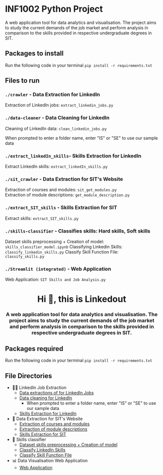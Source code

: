 # INF1002 Python Project
A web application tool for data analytics and visualisation.
The project aims to study the current demands of the job market and perform analysis in comparison to the skills provided in respective undergraduate degrees in SIT.

## Packages to install
Run the following code in your terminal
`pip install -r requirements.txt`

## Files to run
### `./crawler` - Data Extraction for LinkedIn
Extraction of LinkedIn jobs: `extract_linkedin_jobs.py`

### `./data-cleaner` - Data Cleaning for LinkedIn
Cleaning of LinkedIn data: `clean_linkedin_jobs.py`

When prompted to enter a folder name, enter "IS" or "SE" to use our sample data

### `./extract_linkedIn_skills`- Skills Extraction for LinkedIn
Extract LinkedIn skills: `extract_linkedIn_skills.py`


### `./sit_crawler` - Data Extraction for SIT's Website 
Extraction of courses and modules: `sit_get_modules.py`  
Extraction of module descriptions: `get_module_description.py`


### `./extract_SIT_skills` - Skills Extraction for SIT
Extract skills: `extract_SIT_skills.py`


### `./skills-classifier` - Classifies skills: Hard skills, Soft skills
Dataset skills preprocessing + Creation of model: `skills_classifier_model.ipynb`
Classifying Linkedin Skills: `classify_linkedin_skills.py`
Classify Skill Function File: `classify_skills.py`


### `./Streamlit (integrated)` - Web Application
Web Application: `SIT Skills and Job Analysis.py`



<h1 align="center">Hi 👋, this is Linkedout</h1>
<h3 align="center">A web application tool for data analytics and visualisation. The project aims to study the current demands of the job market and perform analysis in comparison to the skills provided in respective undergraduate degrees in SIT.</h3>

## Packages required
Run the following code in your terminal
`pip install -r requirements.txt`

## File Directories
- 🧑‍🔧 LinkedIn Job Extraction
    - [Data extractions of for LinkedIn Jobs](./crawler/extract_linkedin_jobs.py)
    - [Data cleaning for LinkedIn](./data-cleaner/clean_linkedin_jobs.py)
        - When prompted to enter a folder name, enter "IS" or "SE" to use our sample data
    - [Skills Extraction for LinkedIn](./extract_linkedIn_skills/extract_linkedIn_skills.py)
- 🔭 Data Extraction for SIT's Website
    - [Extraction of courses and modules](./sit_crawler/sit_get_modules.py)
    - [Extraction of module descriptions](./sit_crawler/get_module_descriptions.py)
    - [Skills Extraction for SIT](./extract_SIT_skills/extract_SIT_skills.py)
- 📝 Skills classifier
    - [Dataset skills preprocessing + Creation of model](./skills-classifier/skills_classifier_model.ipynb)
    - [Classify LinkedIn Skills](./skills-classifier/classify_linkedin_skills.py)
    - [Classify Skill Function File](./skills-classifier/classify_skills.py)
- 📊 Data Visualisation Web Application
    - [Web Application](https://github.com/kxnjo/inf1002-job-analytics/blob/main/Streamlit%20(integrated)/%F0%9F%94%8D%20SIT%20Skills%20and%20Job%20Analysis.py)